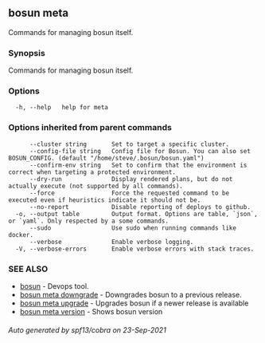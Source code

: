 ## bosun meta

Commands for managing bosun itself.

### Synopsis

Commands for managing bosun itself.

### Options

```
  -h, --help   help for meta
```

### Options inherited from parent commands

```
      --cluster string       Set to target a specific cluster.
      --config-file string   Config file for Bosun. You can also set BOSUN_CONFIG. (default "/home/steve/.bosun/bosun.yaml")
      --confirm-env string   Set to confirm that the environment is correct when targeting a protected environment.
      --dry-run              Display rendered plans, but do not actually execute (not supported by all commands).
      --force                Force the requested command to be executed even if heuristics indicate it should not be.
      --no-report            Disable reporting of deploys to github.
  -o, --output table         Output format. Options are table, `json`, or `yaml`. Only respected by a some commands.
      --sudo                 Use sudo when running commands like docker.
      --verbose              Enable verbose logging.
  -V, --verbose-errors       Enable verbose errors with stack traces.
```

### SEE ALSO

* [bosun](bosun.md)	 - Devops tool.
* [bosun meta downgrade](bosun_meta_downgrade.md)	 - Downgrades bosun to a previous release.
* [bosun meta upgrade](bosun_meta_upgrade.md)	 - Upgrades bosun if a newer release is available
* [bosun meta version](bosun_meta_version.md)	 - Shows bosun version

###### Auto generated by spf13/cobra on 23-Sep-2021
